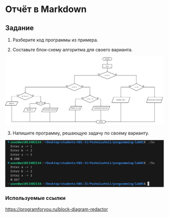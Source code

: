 # Отчёт в Markdown
## Задание 
1. Разберите код программы из примера.

2. Составьте блок-схему алгоритма для своего варианта.

![Alt text](image.png)


3. Напишите программу, решающую задачу по своему варианту.

![Alt text](image-1.png)


### Используемые ссылки 
https://programforyou.ru/block-diagram-redactor